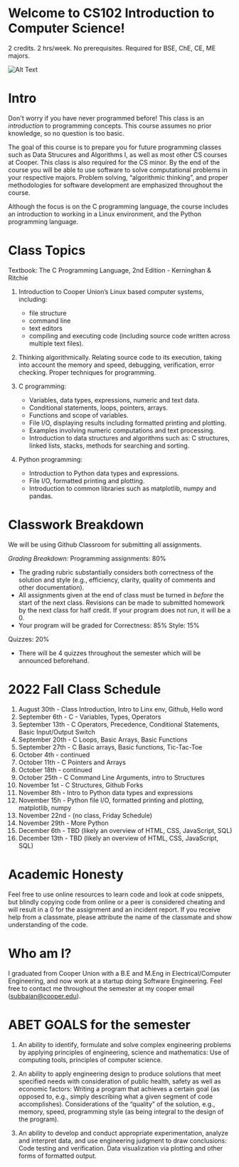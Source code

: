 # Welcome to CS102 Introduction to Computer Science!
2 credits. 2 hrs/week. No prerequisites. Required for BSE, ChE, CE, ME majors.

![Alt Text](https://media.giphy.com/media/maNB0qAiRVAty/giphy.gif)

# Intro
Don't worry if you have never programmed before! This class is an *introduction* to programming concepts. This course assumes no prior knowledge, so no question is too basic.

The goal of this course is to prepare you for future programming classes such as Data Strucures and Algorithms I, as well as most other CS courses at Cooper. This class is also required for the CS minor. By the end of the course you will be able to use software to solve computational problems in your respective majors. Problem solving, “algorithmic thinking”, and proper methodologies for software development are emphasized throughout the course. 

Although the focus is on the C programming language, the course includes an introduction to working in a Linux environment, and the Python programming language. 


# Class Topics

Textbook: The C Programming Language, 2nd Edition - Kerninghan & Ritchie 

1. Introduction to Cooper Union’s Linux based computer systems, including: 
   * file structure
   * command line
   * text editors
   * compiling and executing code (including source code written across multiple text files).

2. Thinking algorithmically. Relating source code to its execution, taking into account the memory and speed, debugging, verification, error checking. Proper techniques for programming.

3. C programming:
   * Variables, data types, expressions, numeric and text data.
   * Conditional statements, loops, pointers, arrays.
   * Functions and scope of variables.
   * File I/O, displaying results including formatted printing and plotting.
   * Examples involving numeric computations and text processing.
   * Introduction to data structures and algorithms such as: C structures, linked lists, stacks, methods for searching and sorting.

4. Python programming:
   * Introduction to Python data types and expressions.
   * File I/O, formatted printing and plotting.
   * Introduction to common libraries such as matplotlib, numpy and pandas.


# Classwork Breakdown
We will be using Github Classroom for submitting all assignments. 

*Grading Breakdown:*
Programming assignments: 80% 
   * The grading rubric substantially considers both correctness of the solution and style (e.g., efficiency, clarity, quality of comments and other documentation).
   * All assignments given at the end of class must be turned in *before* the start of the next class. Revisions can be made to submitted homework by the next class for half credit. If your program does not run, it will be a 0.
   * Your program will be graded for Correctness: 85% Style: 15%

Quizzes: 20%
   *  There will be 4 quizzes throughout the semester which will be announced beforehand.

# 2022 Fall Class Schedule 
1. August 30th - Class Introduction, Intro to Linx env, Github, Hello word
3. September 6th - C - Variables, Types, Operators
4. September 13th - C Operators, Precedence, Conditional Statements, Basic Input/Output Switch
5. September 20th - C Loops, Basic Arrays, Basic Functions
6. September 27th - C Basic arrays, Basic functions, Tic-Tac-Toe
7. October 4th - continued
8. October 11th - C Pointers and Arrays
9. October 18th - continued
10. October 25th - C Command Line Arguments, intro to Structures
11. November 1st - C Structures, Github Forks
12. November 8th - Intro to Python data types and expressions
13. November 15h - Python file I/O, formatted printing and plotting, matplotlib, numpy
14. November 22nd - (no class, Friday Schedule)
15. November 29th -  More Python
16. December 6th - TBD (likely an overview of HTML, CSS, JavaScript, SQL)
17. December 13th - TBD (likely an overview of HTML, CSS, JavaScript, SQL)


# Academic Honesty
Feel free to use online resources to learn code and look at code snippets, but blindly copying code from online or a peer is considered cheating and will result in a 0 for the assignment and an incident report. If you receive help from a classmate, please attribute the name of the classmate and show understanding of the code. 

# Who am I?
I graduated from Cooper Union with a B.E and M.Eng in Electrical/Computer Engineering, and now work at a startup doing Software Engineering. Feel free to contact me throughout the semester at my cooper email (subbaian@cooper.edu).


# ABET GOALS for the semester
1) An ability to identify, formulate and solve complex engineering problems by applying principles of engineering, science and mathematics: Use of computing tools, principles of computer science.

2) An ability to apply engineering design to produce solutions that meet specified needs with consideration of public health, safety as well as economic factors:
Writing a program that achieves a certain goal (as opposed to, e.g., simply describing what a given segment of code accomplishes). Considerations of the “quality” of the solution, e.g., memory, speed, programming style (as being integral to the design of the program).

3) An ability to develop and conduct appropriate experimentation, analyze and interpret data, and use engineering judgment to draw conclusions:
Code testing and verification. Data visualization via plotting and other forms of formatted output.


